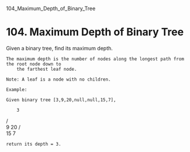 104_Maximum_Depth_of_Binary_Tree
# 104. Maximum Depth of Binary Tree

Given a binary tree, find its maximum depth.

    The maximum depth is the number of nodes along the longest path from the root node down to
        the farthest leaf node.

    Note: A leaf is a node with no children.

    Example:

    Given binary tree [3,9,20,null,null,15,7],

        3
   / \
  9  20
    /  \
   15   7

    return its depth = 3.